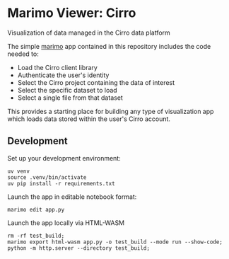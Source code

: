 # Marimo Viewer: Cirro
Visualization of data managed in the Cirro data platform

The simple [marimo](https://marimo.io) app contained in this repository
includes the code needed to:

- Load the Cirro client library
- Authenticate the user's identity
- Select the Cirro project containing the data of interest
- Select the specific dataset to load
- Select a single file from that dataset

This provides a starting place for building any type of visualization app
which loads data stored within the user's Cirro account.

## Development

Set up your development environment:

```
uv venv
source .venv/bin/activate
uv pip install -r requirements.txt
```

Launch the app in editable notebook format:

```
marimo edit app.py
```

Launch the app locally via HTML-WASM

```
rm -rf test_build;
marimo export html-wasm app.py -o test_build --mode run --show-code;
python -m http.server --directory test_build;
```
